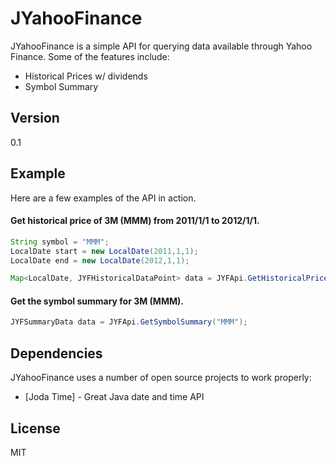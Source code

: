 JYahooFinance
=========

JYahooFinance is a simple API for querying data available through Yahoo Finance.  Some of the features include:

  - Historical Prices w/ dividends
  - Symbol Summary

Version
----

0.1

Example
----
Here are a few examples of the API in action.

#### Get historical price of 3M (MMM) from 2011/1/1 to 2012/1/1.
```java
String symbol = "MMM";
LocalDate start = new LocalDate(2011,1,1);
LocalDate end = new LocalDate(2012,1,1);

Map<LocalDate, JYFHistoricalDataPoint> data = JYFApi.GetHistoricalPrices(symbol, start, end);
```

#### Get the symbol summary for 3M (MMM).
```java
JYFSummaryData data = JYFApi.GetSymbolSummary("MMM");
```

Dependencies
-----------

JYahooFinance uses a number of open source projects to work properly:

* [Joda Time] - Great Java date and time API

License
----

MIT
